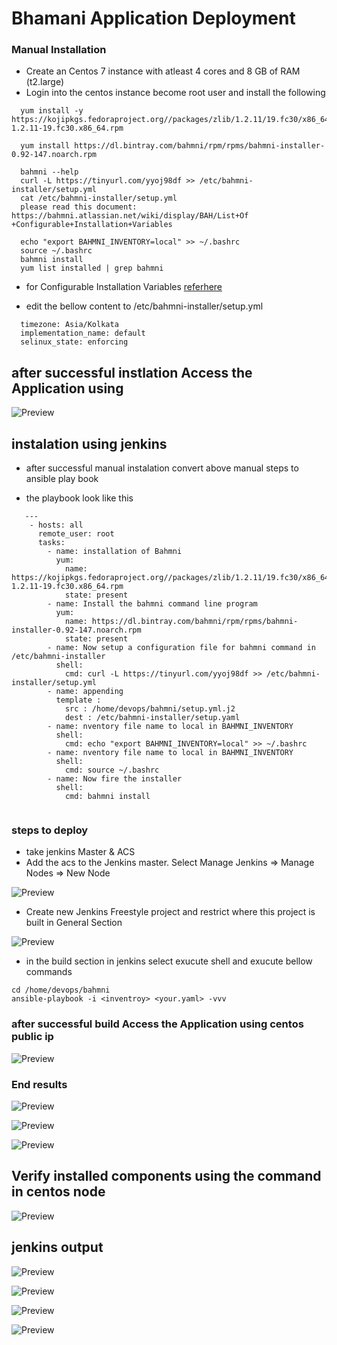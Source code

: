 # Bhamani Application Deployment 

### Manual Installation
  * Create an Centos 7 instance with atleast 4 cores and 8 GB of RAM (t2.large)
  * Login into the centos instance become root user and install the following


```
  yum install -y https://kojipkgs.fedoraproject.org//packages/zlib/1.2.11/19.fc30/x86_64/zlib-1.2.11-19.fc30.x86_64.rpm
 
  yum install https://dl.bintray.com/bahmni/rpm/rpms/bahmni-installer-0.92-147.noarch.rpm
 
  bahmni --help
  curl -L https://tinyurl.com/yyoj98df >> /etc/bahmni-installer/setup.yml
  cat /etc/bahmni-installer/setup.yml
  please read this document: https://bahmni.atlassian.net/wiki/display/BAH/List+Of    +Configurable+Installation+Variables
  
  echo "export BAHMNI_INVENTORY=local" >> ~/.bashrc
  source ~/.bashrc
  bahmni install 
  yum list installed | grep bahmni
```

   * for Configurable Installation Variables [referhere](https://bahmni.atlassian.net/wiki/spaces/BAH/pages/53837974/List+Of+Configurable+Installation+Variables)

   * edit the bellow content to /etc/bahmni-installer/setup.yml

```
  timezone: Asia/Kolkata
  implementation_name: default
  selinux_state: enforcing
```

## after successful instlation Access the Application using 

![Preview](./images/challenge2.PNG)

## instalation using jenkins 

  * after successful manual instalation convert above manual steps to ansible play book 

  * the playbook look like this 

```
   ---
    - hosts: all
      remote_user: root
      tasks:
        - name: installation of Bahmni
          yum:
            name: https://kojipkgs.fedoraproject.org//packages/zlib/1.2.11/19.fc30/x86_64/zlib-1.2.11-19.fc30.x86_64.rpm
            state: present
        - name: Install the bahmni command line program
          yum:
            name: https://dl.bintray.com/bahmni/rpm/rpms/bahmni-installer-0.92-147.noarch.rpm
            state: present
        - name: Now setup a configuration file for bahmni command in /etc/bahmni-installer
          shell:
            cmd: curl -L https://tinyurl.com/yyoj98df >> /etc/bahmni-installer/setup.yml
        - name: appending 
          template :
            src : /home/devops/bahmni/setup.yml.j2
            dest : /etc/bahmni-installer/setup.yaml
        - name: nventory file name to local in BAHMNI_INVENTORY
          shell:
            cmd: echo "export BAHMNI_INVENTORY=local" >> ~/.bashrc
        - name: nventory file name to local in BAHMNI_INVENTORY
          shell:
            cmd: source ~/.bashrc
        - name: Now fire the installer
          shell:
            cmd: bahmni install
        
```        

### steps to deploy 
 
  - take jenkins Master & ACS 
  - Add the acs  to the Jenkins master. Select Manage Jenkins => Manage Nodes => New Node

![Preview](./images/challenge21.PNG)

  - Create new Jenkins Freestyle project and restrict where this project is built in General Section

![Preview](./images/challenge22.PNG)


  - in the build section in jenkins select exucute shell and exucute bellow commands 

```
cd /home/devops/bahmni
ansible-playbook -i <inventroy> <your.yaml> -vvv
```

### after successful build Access the Application using centos public ip 

![Preview](./images/challenge2.PNG)

### End results 

![Preview](./images/challenge23.PNG)

![Preview](./images/challenge24.PNG)

![Preview](./images/challenge25.PNG)

## Verify installed components using the command in centos node

![Preview](./images/challenge26.PNG)

## jenkins output

![Preview](./images/challenge27.PNG)

![Preview](./images/challenge28.PNG)

![Preview](./images/challenge29.PNG)

![Preview](./images/challenge30.PNG)
